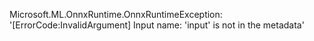 Microsoft.ML.OnnxRuntime.OnnxRuntimeException: '[ErrorCode:InvalidArgument] Input name: 'input' is not in the metadata'
